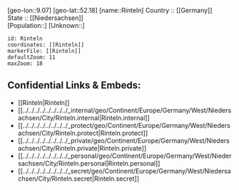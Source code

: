 ﻿---
location: [52.18,9.07] 
mapzoom: [7,12] 
mapmarker: city 
type: City
tags:
- geo/City


SpocWebEntityId: 33741
isDeleted: false
confidential: public

---
[geo-lon::9.07] 
[geo-lat::52.18] 
[name::Rinteln] 
Country :: [[Germany]]  
State :: [[Niedersachsen]]  
[Population::] 
[Unknown::] 


```leaflet
id: Rinteln
coordinates: [[Rinteln]] 
markerFile: [[Rinteln]] 
defaultZoom: 11 
maxZoom: 18
```


## Confidential Links & Embeds: 
- [[Rinteln|Rinteln]]  
- [[../../../../../../../../_internal/geo/Continent/Europe/Germany/West/Niedersachsen/City/Rinteln.internal|Rinteln.internal]] 
- [[../../../../../../../../_protect/geo/Continent/Europe/Germany/West/Niedersachsen/City/Rinteln.protect|Rinteln.protect]] 
- [[../../../../../../../../_private/geo/Continent/Europe/Germany/West/Niedersachsen/City/Rinteln.private|Rinteln.private]] 
- [[../../../../../../../../_personal/geo/Continent/Europe/Germany/West/Niedersachsen/City/Rinteln.personal|Rinteln.personal]] 
- [[../../../../../../../../_secret/geo/Continent/Europe/Germany/West/Niedersachsen/City/Rinteln.secret|Rinteln.secret]] 
